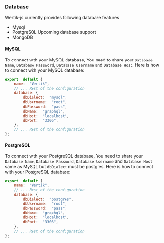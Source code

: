 ### Database

Wertik-js currently provides following database features

- Mysql
- PostgreSQL
  Upcoming database support
- MongoDB

#### MySQL

To connect with your MySQL database, You need to share your `Database Name`, `Database Password`, `Database Username` and `Database Host`. Here is how to connect with your MySQL database:

```javascript
export  default {
	name:  "Wertik",
	// ... Rest of the configuration
	database: {
		dbDialect:  "mysql",
		dbUsername:  "root",
		dbPassword:  "pass",
		dbName:  "graphql",
		dbHost:  "localhost",
		dbPort:  "3306",
	},
	// ... Rest of the configuration
};
```

#### PostgreSQL

To connect with your PostgreSQL database, You need to share your `Database Name`, `Database Password`, `Database Username` and `Database Host` same as MySQL but `dbDialect` must be postgres. Here is how to connect with your PostgreSQL database:

```javascript
export  default {
	name:  "Wertik",
	// ... Rest of the configuration
	database: {
		dbDialect:  "postgres",
		dbUsername:  "root",
		dbPassword:  "pass",
		dbName:  "graphql",
		dbHost:  "localhost",
		dbPort:  "3306",
	},
	// ... Rest of the configuration
};
````
